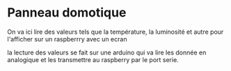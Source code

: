 # Panneau domotique

On va ici lire des valeurs tels que la température, la luminosité et autre
pour l'afficher sur un raspberrry avec un ecran

la lecture des valeurs se fait sur une arduino qui va lire les donnée en analogique et les transmettre au raspberry par le port serie.

